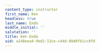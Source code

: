 ```yaml
---
content_type: instructor
first_name: Ken
headless: true
last_name: Endo
middle_initial: ''
salutation: ''
title: Ken Endo
uid: a248eea4-9ed2-13ce-c44d-89d8fb1cc8fd
---
```

